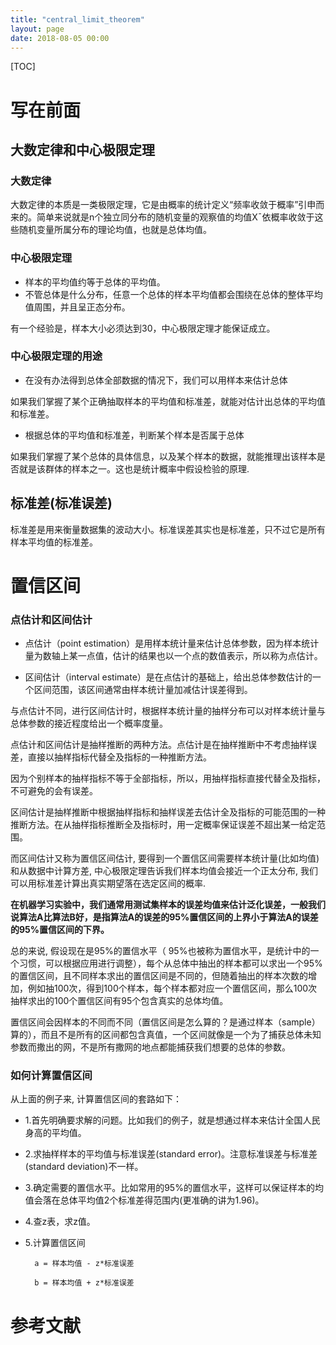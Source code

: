 ```yaml
---
title: "central_limit_theorem"
layout: page
date: 2018-08-05 00:00
---
```

[TOC]

# 写在前面
## 大数定律和中心极限定理
### 大数定律
大数定律的本质是一类极限定理，它是由概率的统计定义“频率收敛于概率”引申而来的。简单来说就是n个独立同分布的随机变量的观察值的均值X¯依概率收敛于这些随机变量所属分布的理论均值，也就是总体均值。

### 中心极限定理
- 样本的平均值约等于总体的平均值。
- 不管总体是什么分布，任意一个总体的样本平均值都会围绕在总体的整体平均值周围，并且呈正态分布。

有一个经验是，样本大小必须达到30，中心极限定理才能保证成立。

### 中心极限定理的用途
- 在没有办法得到总体全部数据的情况下，我们可以用样本来估计总体

如果我们掌握了某个正确抽取样本的平均值和标准差，就能对估计出总体的平均值和标准差。

- 根据总体的平均值和标准差，判断某个样本是否属于总体

如果我们掌握了某个总体的具体信息，以及某个样本的数据，就能推理出该样本是否就是该群体的样本之一。这也是统计概率中假设检验的原理.

## 标准差(标准误差)
标准差是用来衡量数据集的波动大小。标准误差其实也是标准差，只不过它是所有样本平均值的标准差。

# 置信区间
### 点估计和区间估计

- 点估计（point estimation）是用样本统计量来估计总体参数，因为样本统计量为数轴上某一点值，估计的结果也以一个点的数值表示，所以称为点估计。

- 区间估计（interval estimate）是在点估计的基础上，给出总体参数估计的一个区间范围，该区间通常由样本统计量加减估计误差得到。

与点估计不同，进行区间估计时，根据样本统计量的抽样分布可以对样本统计量与总体参数的接近程度给出一个概率度量。

点估计和区间估计是抽样推断的两种方法。点估计是在抽样推断中不考虑抽样误差，直接以抽样指标代替全及指标的一种推断方法。

因为个别样本的抽样指标不等于全部指标，所以，用抽样指标直接代替全及指标，不可避免的会有误差。

区间估计是抽样推断中根据抽样指标和抽样误差去估计全及指标的可能范围的一种推断方法。在从抽样指标推断全及指标时，用一定概率保证误差不超出某一给定范围。

而区间估计又称为置信区间估计, 要得到一个置信区间需要样本统计量(比如均值)和从数据中计算方差, 中心极限定理告诉我们样本均值会接近一个正太分布, 我们可以用标准差计算出真实期望落在选定区间的概率.

**在机器学习实验中，我们通常用测试集样本的误差均值来估计泛化误差，一般我们说算法A比算法B好，是指算法A的误差的95%置信区间的上界小于算法A的误差的95%置信区间的下界。**

总的来说, 假设现在是95%的置信水平（ 95%也被称为置信水平，是统计中的一个习惯，可以根据应用进行调整），每个从总体中抽出的样本都可以求出一个95%的置信区间，且不同样本求出的置信区间是不同的，但随着抽出的样本次数的增加，例如抽100次，得到100个样本，每个样本都对应一个置信区间，那么100次抽样求出的100个置信区间有95个包含真实的总体均值。

置信区间会因样本的不同而不同（置信区间是怎么算的？是通过样本（sample）算的），而且不是所有的区间都包含真值，一个区间就像是一个为了捕获总体未知参数而撒出的网，不是所有撒网的地点都能捕获我们想要的总体的参数。

### 如何计算置信区间

从上面的例子来, 计算置信区间的套路如下： 
- 1.首先明确要求解的问题。比如我们的例子，就是想通过样本来估计全国人民身高的平均值。 
- 2.求抽样样本的平均值与标准误差(standard error)。注意标准误差与标准差(standard deviation)不一样。 
- 3.确定需要的置信水平。比如常用的95%的置信水平，这样可以保证样本的均值会落在总体平均值2个标准差得范围内(更准确的讲为1.96)。 
- 4.查z表，求z值。 
- 5.计算置信区间 

        a = 样本均值 - z*标准误差 

        b = 样本均值 + z*标准误差



# 参考文献